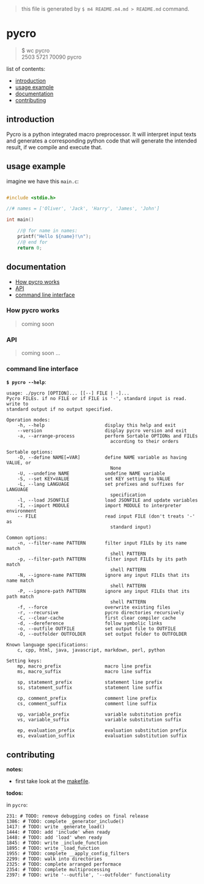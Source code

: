 
> this file is generated by `$ m4 README.m4.md > README.md` command.

# pycro

> $ wc pycro \
   2503  5721 70090 pycro

list of contents:
- [introduction](#introduction)
- [usage example](#usage-example)
- [documentation](#documentation)
- [contributing](#contributing)

## introduction
Pycro is a python integrated macro preprocessor. It will interpret input texts
and generates a corresponding python code that will generate the intended
result, if we compile and execute that.

## usage example
imagine we have this `main.c`:
```c

#include <stdio.h>

//# names = ['Oliver', 'Jack', 'Harry', 'James', 'John']

int main()

	//@ for name in names:
	printf("Hello ${name}!\n");
	//@ end for
	return 0;


```

## documentation
- [How pycro works](#How-pycro-works)
- [API](#API)
- [command line interface](#command-line-interface)

### How pycro works

> coming soon

### API

> coming soon ...

### command line interface

__`$ pycro --help`__:
```
usage: ./pycro [OPTION]... [[--] FILE | -]...
Pycro FILEs. if no FILE or if FILE is '-', standard input is read. write to
standard output if no output specified.

Operation modes:
    -h, --help                      display this help and exit
    --version                       display pycro version and exit
    -a, --arrange-process           perform Sortable OPTIONs and FILEs
                                      according to their orders

Sortable options:
    -D, --define NAME[=VAR]         define NAME variable as having VALUE, or
                                      None
    -U, --undefine NAME             undefine NAME variable
    -S, --set KEY=VALUE             set KEY setting to VALUE
    -L, --lang LANGUAGE             set prefixes and suffixes for LANGUAGE
                                      specification
    -l, --load JSONFILE             load JSONFILE and update variables
    -I, --import MODULE             import MODULE to interpreter environment
    -- FILE                         read input FILE (don't treats '-' as
                                      standard input)

Common options:
    -n, --filter-name PATTERN       filter input FILEs by its name match
                                      shell PATTERN
    -p, --filter-path PATTERN       filter input FILEs by its path match
                                      shell PATTERN
    -N, --ignore-name PATTERN       ignore any input FILEs that its name match
                                      shell PATTERN
    -P, --ignore-path PATTERN       ignore any input FILEs that its path match
                                      shell PATTERN
    -f, --force                     overwrite existing files
    -r, --recursive                 pycro directories recursively
    -C, --clear-cache               first clear compiler cache
    -d, --dereference               follow symbolic links
    -o, --outfile OUTFILE           set output file to OUTFILE
    -O, --outfolder OUTFOLDER       set output folder to OUTFOLDER

Known language specifications:
    c, cpp, html, java, javascript, markdown, perl, python

Setting keys:
    mp, macro_prefix                macro line prefix
    ms, macro_suffix                macro line suffix

    sp, statement_prefix            statement line prefix
    ss, statement_suffix            statement line suffix

    cp, comment_prefix              comment line prefix
    cs, comment_suffix              comment line suffix

    vp, variable_prefix             variable substitution prefix
    vs, variable_suffix             variable substitution suffix

    ep, evaluation_prefix           evaluation substitution prefix
    es, evaluation_suffix           evaluation substitution suffix
```

## contributing

__notes:__

- first take look at the [makefile](makefile).

__todos:__

in `pycro`:
```
231: # TODO: remove debugging codes on final release
1386: # TODO: complete _generator_include()
1417: # TODO: write _generate_load()
1444: # TODO: add 'include' when ready
1448: # TODO: add 'load' when ready
1845: # TODO: write _include_function
1895: # TODO: write _load_function
1955: # TODO: complete __apply_config_filters
2299: # TODO: walk into directories
2325: # TODO: complete arranged performace
2354: # TODO: complete multiprocessing
2397: # TODO: write '--outfile', '--outfolder' functionality
```

